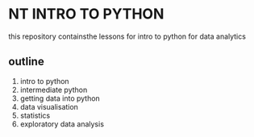 # NT INTRO TO PYTHON

this repository containsthe lessons for intro to python for data analytics

## outline

1. intro to python
2. intermediate python
3. getting data into python
4. data visualisation
5. statistics
6. exploratory data analysis

